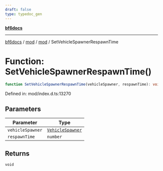 ```yaml
---
draft: false
type: typedoc_gen
---
```


[**bf6docs**](../../../_index.md)

***

[bf6docs](../../../_index.md) / [mod](../../_index.md) / [mod](../_index.md) / SetVehicleSpawnerRespawnTime

# Function: SetVehicleSpawnerRespawnTime()

```ts
function SetVehicleSpawnerRespawnTime(vehicleSpawner, respawnTime): void;
```

Defined in: mod/index.d.ts:13270

## Parameters

| Parameter | Type |
| ------ | ------ |
| `vehicleSpawner` | [`VehicleSpawner`](../VehicleSpawner/_index.md) |
| `respawnTime` | `number` |

## Returns

`void`
